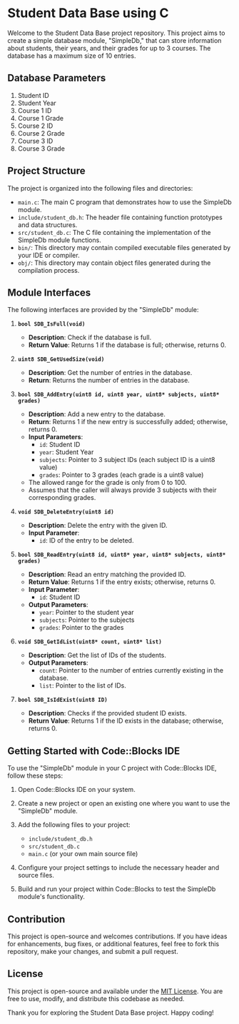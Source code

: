 # Student Data Base using C

Welcome to the Student Data Base project repository. This project aims to create a simple database module, "SimpleDb," that can store information about students, their years, and their grades for up to 3 courses. The database has a maximum size of 10 entries.

## Database Parameters

1. Student ID
2. Student Year
3. Course 1 ID
4. Course 1 Grade
5. Course 2 ID
6. Course 2 Grade
7. Course 3 ID
8. Course 3 Grade

## Project Structure

The project is organized into the following files and directories:

- `main.c`: The main C program that demonstrates how to use the SimpleDb module.
- `include/student_db.h`: The header file containing function prototypes and data structures.
- `src/student_db.c`: The C file containing the implementation of the SimpleDb module functions.
- `bin/`: This directory may contain compiled executable files generated by your IDE or compiler.
- `obj/`: This directory may contain object files generated during the compilation process.

## Module Interfaces

The following interfaces are provided by the "SimpleDb" module:

1. **`bool SDB_IsFull(void)`**

   - **Description**: Check if the database is full.
   - **Return Value**: Returns 1 if the database is full; otherwise, returns 0.

2. **`uint8 SDB_GetUsedSize(void)`**

   - **Description**: Get the number of entries in the database.
   - **Return**: Returns the number of entries in the database.

3. **`bool SDB_AddEntry(uint8 id, uint8 year, uint8* subjects, uint8* grades)`**

   - **Description**: Add a new entry to the database.
   - **Return**: Returns 1 if the new entry is successfully added; otherwise, returns 0.
   - **Input Parameters**:
     - `id`: Student ID
     - `year`: Student Year
     - `subjects`: Pointer to 3 subject IDs (each subject ID is a uint8 value)
     - `grades`: Pointer to 3 grades (each grade is a uint8 value)
   - The allowed range for the grade is only from 0 to 100.
   - Assumes that the caller will always provide 3 subjects with their corresponding grades.

4. **`void SDB_DeleteEntry(uint8 id)`**

   - **Description**: Delete the entry with the given ID.
   - **Input Parameter**:
     - `id`: ID of the entry to be deleted.

5. **`bool SDB_ReadEntry(uint8 id, uint8* year, uint8* subjects, uint8* grades)`**

   - **Description**: Read an entry matching the provided ID.
   - **Return Value**: Returns 1 if the entry exists; otherwise, returns 0.
   - **Input Parameter**:
     - `id`: Student ID
   - **Output Parameters**:
     - `year`: Pointer to the student year
     - `subjects`: Pointer to the subjects
     - `grades`: Pointer to the grades

6. **`void SDB_GetIdList(uint8* count, uint8* list)`**

   - **Description**: Get the list of IDs of the students.
   - **Output Parameters**:
     - `count`: Pointer to the number of entries currently existing in the database.
     - `list`: Pointer to the list of IDs.

7. **`bool SDB_IsIdExist(uint8 ID)`**

   - **Description**: Checks if the provided student ID exists.
   - **Return Value**: Returns 1 if the ID exists in the database; otherwise, returns 0.

## Getting Started with Code::Blocks IDE

To use the "SimpleDb" module in your C project with Code::Blocks IDE, follow these steps:

1. Open Code::Blocks IDE on your system.

2. Create a new project or open an existing one where you want to use the "SimpleDb" module.

3. Add the following files to your project:
   - `include/student_db.h`
   - `src/student_db.c`
   - `main.c` (or your own main source file)

4. Configure your project settings to include the necessary header and source files.

5. Build and run your project within Code::Blocks to test the SimpleDb module's functionality.

## Contribution

This project is open-source and welcomes contributions. If you have ideas for enhancements, bug fixes, or additional features, feel free to fork this repository, make your changes, and submit a pull request.

## License

This project is open-source and available under the [MIT License](LICENSE). You are free to use, modify, and distribute this codebase as needed.

Thank you for exploring the Student Data Base project. Happy coding!
